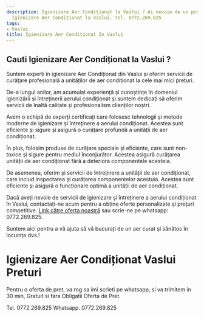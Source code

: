 ```yaml
---
description: Igienizare Aer Condiționat la Vaslui ? Ai nevoie de un profesionist in
  Igienizare Aer Condiționat la Vaslui. tel. 0772.269.825
tags:
- Vaslui
title: Igienizare Aer Condiționat In Vaslui
---
```



## Cauti Igienizare Aer Condiționat la Vaslui ?

Suntem experți în igienizare Aer Condiționat din Vaslui și oferim servicii de curățare profesională a unităților de aer condiționat la cele mai mici prețuri. 

De-a lungul anilor, am acumulat experiență și cunoștințe în domeniul igienizării și întreținerii aerului condiționat și suntem dedicați să oferim servicii de înaltă calitate și profesionalism clienților noștri. 

Avem o echipă de experți certificați care folosesc tehnologii și metode moderne de igienizare și întreținere a aerului condiționat. Acestea sunt eficiente și sigure și asigură o curățare profundă a unității de aer condiționat. 

În plus, folosim produse de curățare speciale și eficiente, care sunt non-toxice și sigure pentru mediul înconjurător. Acestea asigură curățarea unității de aer condiționat fără a deteriora componentele acesteia. 

De asemenea, oferim și servicii de întreținere a unității de aer condiționat, care includ inspectarea și curățarea componentelor acestuia. Acestea sunt eficiente și asigură o funcționare optimă a unității de aer condiționat. 

Dacă aveți nevoie de servicii de igienizare și întreținere a aerului condiționat în Vaslui, contactați-ne acum pentru a obține oferte personalizate și prețuri competitive. [Link către oferta noastră](https://www.igienizare-aer-conditionat-vaslui.ro/) sau scrie-ne pe whatsapp: 0772.269.825. 

Suntem aici pentru a vă ajuta să vă bucurați de un aer curat și sănătos în locuința dvs.!

# Igienizare Aer Condiționat Vaslui Preturi
Pentru o oferta de pret, va rog sa imi scrieti pe whatsapp, si va trimitem in 30 min, Gratuit si fara Obligatii Oferta de Pret.

Tel. 0772.269.825
Whatsapp. 0772.269.825